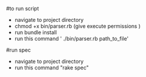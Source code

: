 #to run script
- navigate to project directory
- chmod +x bin/parser.rb (give execute permissions )
- run bundle install
- run this command ' ./bin/parser.rb path_to_file'

#run spec
 - navigate to project directory
 - run this command "rake spec"

